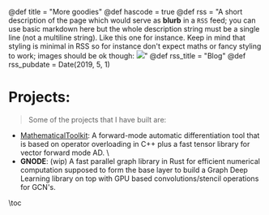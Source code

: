 @def title = "More goodies"
@def hascode = true
@def rss = "A short description of the page which would serve as **blurb** in a `RSS` feed; you can use basic markdown here but the whole description string must be a single line (not a multiline string). Like this one for instance. Keep in mind that styling is minimal in RSS so for instance don't expect maths or fancy styling to work; images should be ok though: ![](https://upload.wikimedia.org/wikipedia/en/b/b0/Rick_and_Morty_characters.jpg)"
@def rss_title = "Blog"
@def rss_pubdate = Date(2019, 5, 1)


# Projects:  

> Some of the projects that I have built are: 

* [MathematicalToolkit](https://github.com/NisharArjyal/MathematicalToolkit): A forward-mode automatic differentiation tool that is based on operator overloading in C++ plus a fast tensor library for vector forward mode AD. 
\\
* **GNODE**: (wip) A fast parallel graph library in Rust for efficient numerical computation supposed to form the base layer to build a Graph Deep Learning library on top with GPU based convolutions/stencil operations for GCN's.


\toc


